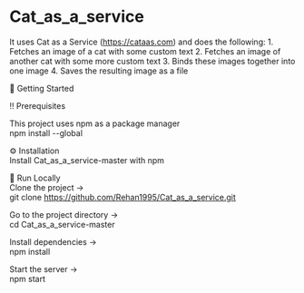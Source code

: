 # Cat_as_a_service
It uses Cat as a Service (https://cataas.com) and does the following: 1. Fetches an image of a cat with some custom text 2. Fetches an image of another cat with some more custom text 3. Binds these images together into one image 4. Saves the resulting image as a file


🧰 Getting Started

‼️ Prerequisites

This project uses npm as a package manager  
 npm install --global 
 
 
 
 
⚙️ Installation  
Install Cat_as_a_service-master with npm




  🏃 Run Locally  
Clone the project ->   
  git clone https://github.com/Rehan1995/Cat_as_a_service.git
  
  
  
Go to the project directory ->   
 cd Cat_as_a_service-master 
 
 
 
 
Install dependencies ->   
npm install



Start the server ->   
npm start
